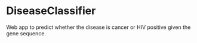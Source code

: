 # DiseaseClassifier
Web app to predict whether the disease is cancer or HIV positive given the gene sequence.
